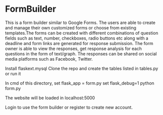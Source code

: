 # FormBuilder

This is a form builder similar to Google Forms. The users are able to create and manage their own customized forms or choose from existing templates.The forms can be created with different combinations of question fields such as text, number, checkboxes, radio buttons etc along with a deadline and form links are generated for response submission. The form owner is able to view the responses, get response analysis for each questions in the form of text/graph. The responses can be shared on social media platforms such as Facebook, Twitter.

Install flaskext.mysql
Clone the repo and create the tables listed in tables.py or run it

In cmd of this directory,
set flask_app = form.py
set flask_debug=1
python form.py

The website will be loaded in localhost:5000

Login to use the form builder or register to create new account.
